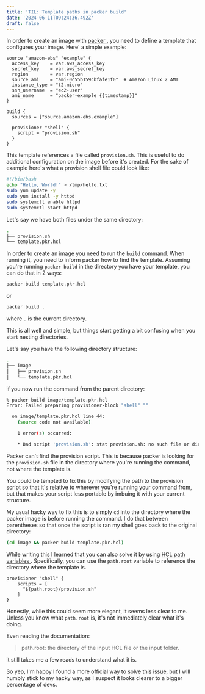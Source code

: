 ```yaml
---
title: 'TIL: Template paths in packer build'
date: '2024-06-11T09:24:36.492Z'
draft: false
---
```


In order to create an image with [ packer ](https://www.packer.io/), you need to define a template that
configures your image. Here' a simple example:

```hcl
source "amazon-ebs" "example" {
  access_key    = var.aws_access_key
  secret_key    = var.aws_secret_key
  region        = var.region
  source_ami    = "ami-0c55b159cbfafe1f0"  # Amazon Linux 2 AMI
  instance_type = "t2.micro"
  ssh_username  = "ec2-user"
  ami_name      = "packer-example {{timestamp}}"
}

build {
  sources = ["source.amazon-ebs.example"]

  provisioner "shell" {
    script = "provision.sh"
  }
}

```

This template references a file called `provision.sh`. This is useful to do
additional configuration on the image before it's created. For the sake of
example here's what a provision shell file could look like: 

```bash
#!/bin/bash
echo "Hello, World!" > /tmp/hello.txt
sudo yum update -y
sudo yum install -y httpd
sudo systemctl enable httpd
sudo systemctl start httpd
```

Let's say we have both files under the same directory:

```bash
.
├── provision.sh
└── template.pkr.hcl

```

In order to create an image you need to run the `build` command.  When running
it, you need to inform packer how to find the template. Assuming you're running
`packer build` in the directory you have your template, you can do that in 2
ways:

```bash
packer build template.pkr.hcl
```

or

```bash
packer build . 
```
where `.` is the current directory.

This is all well and simple, but things start getting a bit confusing when you
start nesting directories.

Let's say you have the following directory structure:

```bash
.
├── image
│   ├── provision.sh
│   └── template.pkr.hcl

```

if you now run the command from the parent directory:

```bash
% packer build image/template.pkr.hcl
Error: Failed preparing provisioner-block "shell" ""

  on image/template.pkr.hcl line 44:
    (source code not available)

    1 error(s) occurred:

    * Bad script 'provision.sh': stat provision.sh: no such file or directory
```

Packer can't find the provision script. This is because packer is looking for
the `provision.sh` file in the directory where you're running the command, not
where the template is.

You could be tempted to fix this by modifying the path to the provision script
so that it's relative to wherever you're running your command from, but that
makes your script less portable by imbuing it with your current structure.

My usual hacky way to fix this is to simply `cd` into the directory where the
packer image is before running the command. I do that between parentheses so
that once the script is ran my shell goes back to the original directory:

```bash
(cd image && packer build template.pkr.hcl)
```

While writing this I learned that you can also solve it by using [ HCL path
variables
](https://developer.hashicorp.com/packer/docs/templates/hcl_templates/path-variables).
Specifically, you can use the `path.root` variable to reference the directory
where the template is.

```hcl
provisioner "shell" {
    scripts = [
      "${path.root}/provision.sh"
    ]
}
```

Honestly, while this could seem more elegant, it seems less clear to me. Unless
you know what `path.root` is, it's not immediately clear what it's doing.

Even reading the documentation: 

> path.root: the directory of the input HCL file or the input folder.

it still takes me a few reads to understand what it is. 

So yep, I'm happy I found a more official way to solve this issue, but I will humbly 
stick to my hacky way, as I suspect it looks clearer to a bigger percentage of devs.
